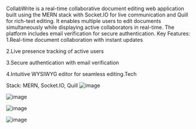 CollabWrite is a real-time collaborative document editing web application built using the MERN stack with
Socket.IO for live communication and Quill for rich-text editing. It enables multiple users to edit documents
simultaneously while displaying active collaborators in real-time. The platform includes email verification for
secure authentication.
Key Features:
1.Real-time document collaboration with instant updates

2.Live presence tracking of active users

3.Secure authentication with email verification

4.Intuitive WYSIWYG editor for seamless editing.Tech

Stack: MERN, Socket.IO, Quill
![image](https://github.com/user-attachments/assets/ed21bf06-025b-4c8d-aba6-99b72cf56db7)

![image](https://github.com/user-attachments/assets/f80dc6bc-e87b-44de-ba6a-64b7ae42d5e1)

![image](https://github.com/user-attachments/assets/45debeb0-205b-44f9-91d1-73123c822ba5)

![image](https://github.com/user-attachments/assets/81048e0a-2f25-4dc0-a9cd-06b79893f454)
